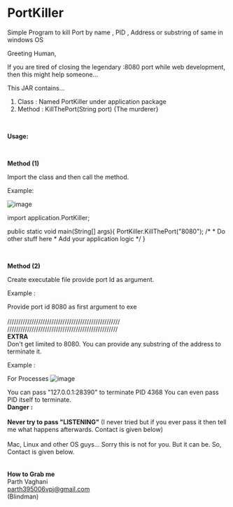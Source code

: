 # PortKiller
Simple Program to kill Port by name , PID , Address or substring of same in windows OS

Greeting Human,

If you are tired of closing the legendary :8080 port while web development, then this might help someone...

This JAR contains...

1) Class : Named PortKiller under application package
2) Method : KillThePort(String port) {The murderer}
  
</br>

**Usage:**

</br>

**Method (1)**

Import the class and then call the method.

Example:

![image](https://user-images.githubusercontent.com/66406626/144656829-2af640d3-790d-4685-bcdb-5beb0c8c400f.png)


import application.PortKiller;

public static void main(String[] args){
    PortKiller.KillThePort("8080");
    /*
    * Do other stuff here
    * Add your application logic
    */
}

</br>

**Method (2)**

Create executable file provide port Id as argument.

Example :

Provide port id 8080 as first argument to exe
</br></br>
///////////////////////////////////////////////////
</br>
//////////////////////////////////////////////////</br>
**EXTRA**</br>
Don't get limited to 8080. You can provide any substring of the address to terminate it.

Example :

For Processes
![image](https://user-images.githubusercontent.com/66406626/144657013-5c1bbaab-6154-4741-8436-ab81268ec133.png)
  
  
  
  You can pass "127.0.0.1:28390" to terminate PID 4368
  You can even pass PID itself to terminate.
  </br>
  **Danger :**
  </br></br>
  **Never try to pass "LISTENING"**
  (I never tried but if you ever pass it then tell me what happens afterwards. Contact is given below)
  </br></br>
  Mac, Linux and other OS guys... Sorry this is not for you. But it can be. So, Contact is given below.
  </br></br>
  </br>
  **How to Grab me**
  </br>
Parth Vaghani</br>
parth395006vpj@gmail.com</br>
(Blindman)</br>

